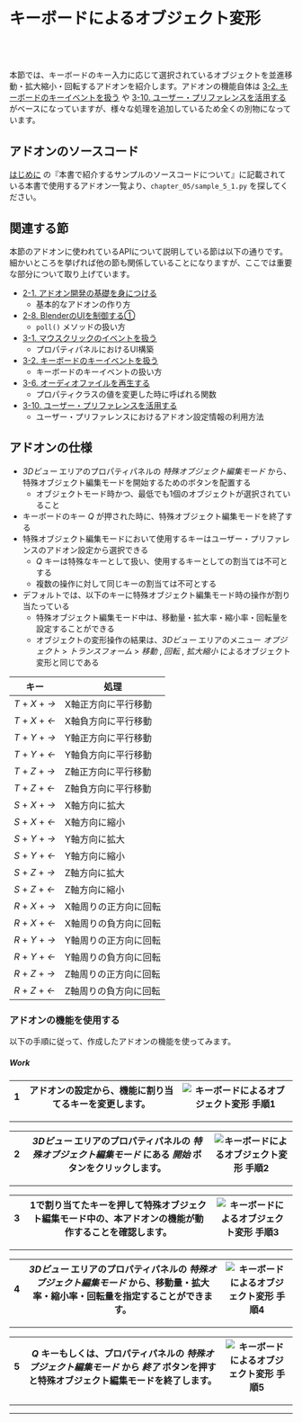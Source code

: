 <div id="sect_title_img_5_1"></div>

<div id="sect_title_text"></div>

# キーボードによるオブジェクト変形

<div id="preface"></div>

###### 　

本節では、キーボードのキー入力に応じて選択されているオブジェクトを並進移動・拡大縮小・回転するアドオンを紹介します。アドオンの機能自体は [3-2. キーボードのキーイベントを扱う](../chapter_03/02_Handle_Keyboard_Key_Event.md) や [3-10. ユーザー・プリファレンスを活用する](../chapter_03/10_Use_User_Preference.md) がベースになっていますが、様々な処理を追加しているため全くの別物になっています。


## アドオンのソースコード

[はじめに](../../README.md) の『本書で紹介するサンプルのソースコードについて』に記載されている本書で使用するアドオン一覧より、```chapter_05/sample_5_1.py``` を探してください。

## 関連する節

本節のアドオンに使われているAPIについて説明している節は以下の通りです。細かいところを挙げれば他の節も関係していることになりますが、ここでは重要な部分について取り上げています。

* [2-1. アドオン開発の基礎を身につける](../chapter_02/01_Basic_of_Add-on_Development.md)
  * 基本的なアドオンの作り方
* [2-8. BlenderのUIを制御する①](../chapter_02/08_Control_Blender_UI_1.md)
  * ```poll()``` メソッドの扱い方
* [3-1. マウスクリックのイベントを扱う](../chapter_03/01_Handle_Mouse_Click_Event.md)
  * プロパティパネルにおけるUI構築
* [3-2. キーボードのキーイベントを扱う](../chapter_03/02_Handle_Keyboard_Key_Event.md)
  * キーボードのキーイベントの扱い方
* [3-6. オーディオファイルを再生する](../chapter_03/06_Play_Audio_File.md)
  * プロパティクラスの値を変更した時に呼ばれる関数
* [3-10. ユーザー・プリファレンスを活用する](../chapter_03/10_Use_User_Preference.md)
  * ユーザー・プリファレンスにおけるアドオン設定情報の利用方法

## アドオンの仕様

* *3Dビュー* エリアのプロパティパネルの *特殊オブジェクト編集モード* から、特殊オブジェクト編集モードを開始するためのボタンを配置する
  * オブジェクトモード時かつ、最低でも1個のオブジェクトが選択されていること
* キーボードのキー *Q* が押された時に、特殊オブジェクト編集モードを終了する
* 特殊オブジェクト編集モードにおいて使用するキーはユーザー・プリファレンスのアドオン設定から選択できる
  * *Q* キーは特殊なキーとして扱い、使用するキーとしての割当ては不可とする
  * 複数の操作に対して同じキーの割当ては不可とする
* デフォルトでは、以下のキーに特殊オブジェクト編集モード時の操作が割り当たっている
  * 特殊オブジェクト編集モード中は、移動量・拡大率・縮小率・回転量を設定することができる
  * オブジェクトの変形操作の結果は、*3Dビュー* エリアのメニュー *オブジェクト* > *トランスフォーム* > *移動* , *回転* , *拡大縮小* によるオブジェクト変形と同じである

|キー|処理|
|---|---|
|*T* + *X* + *→*|X軸正方向に平行移動|
|*T* + *X* + *←*|X軸負方向に平行移動|
|*T* + *Y* + *→*|Y軸正方向に平行移動|
|*T* + *Y* + *←*|Y軸負方向に平行移動|
|*T* + *Z* + *→*|Z軸正方向に平行移動|
|*T* + *Z* + *←*|Z軸負方向に平行移動|
|*S* + *X* + *→*|X軸方向に拡大|
|*S* + *X* + *←*|X軸方向に縮小|
|*S* + *Y* + *→*|Y軸方向に拡大|
|*S* + *Y* + *←*|Y軸方向に縮小|
|*S* + *Z* + *→*|Z軸方向に拡大|
|*S* + *Z* + *←*|Z軸方向に縮小|
|*R* + *X* + *→*|X軸周りの正方向に回転|
|*R* + *X* + *←*|X軸周りの負方向に回転|
|*R* + *Y* + *→*|Y軸周りの正方向に回転|
|*R* + *Y* + *←*|Y軸周りの負方向に回転|
|*R* + *Z* + *→*|Z軸周りの正方向に回転|
|*R* + *Z* + *←*|Z軸周りの負方向に回転|


### アドオンの機能を使用する

以下の手順に従って、作成したアドオンの機能を使ってみます。


<div id="process_title"></div>

##### Work

<div id="process"></div>

|<div id="box">1</div>|アドオンの設定から、機能に割り当てるキーを変更します。|![キーボードによるオブジェクト変形 手順1](https://dl.dropboxusercontent.com/s/w4ygf0nti8cptnv/use_add-on_1.png "キーボードによるオブジェクト変形 手順1")|
|---|---|---|

<div id="process_sep"></div>

---

<div id="process"></div>

|<div id="box">2</div>|*3Dビュー* エリアのプロパティパネルの *特殊オブジェクト編集モード* にある *開始* ボタンをクリックします。|![キーボードによるオブジェクト変形 手順2](https://dl.dropboxusercontent.com/s/297pas1oi809otk/use_add-on_2.png "キーボードによるオブジェクト変形 手順2")|
|---|---|---|

<div id="process_sep"></div>

---

<div id="process"></div>

|<div id="box">3</div>|1で割り当てたキーを押して特殊オブジェクト編集モード中の、本アドオンの機能が動作することを確認します。|![キーボードによるオブジェクト変形 手順3](https://dl.dropboxusercontent.com/s/0oekokrdu9t0hg5/use_add-on_3.png "キーボードによるオブジェクト変形 手順3")|
|---|---|---|

<div id="process_sep"></div>

---

<div id="process"></div>

|<div id="box">4</div>|*3Dビュー* エリアのプロパティパネルの *特殊オブジェクト編集モード* から、移動量・拡大率・縮小率・回転量を指定することができます。|![キーボードによるオブジェクト変形 手順4](https://dl.dropboxusercontent.com/s/62ieg49p4b2nz46/use_add-on_4.png "キーボードによるオブジェクト変形 手順4")|
|---|---|---|

<div id="process_sep"></div>

---

<div id="process"></div>

|<div id="box">5</div>|*Q* キーもしくは、プロパティパネルの *特殊オブジェクト編集モード* から *終了* ボタンを押すと特殊オブジェクト編集モードを終了します。|![キーボードによるオブジェクト変形 手順5](https://dl.dropboxusercontent.com/s/ia65dxpnie7p5sc/use_add-on_5.png "キーボードによるオブジェクト変形 手順5")|
|---|---|---|

<div id="process_sep"></div>

---


<div id="process_start_end"></div>

---
